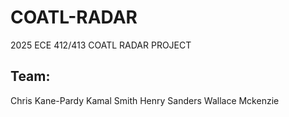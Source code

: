 # COATL-RADAR
2025 ECE 412/413 COATL RADAR PROJECT

## Team:
Chris Kane-Pardy
Kamal Smith
Henry Sanders
Wallace Mckenzie
